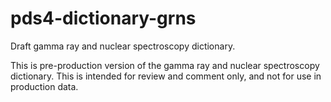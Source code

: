 # pds4-dictionary-grns
Draft gamma ray and nuclear spectroscopy dictionary.

This is pre-production version of the gamma ray and nuclear spectroscopy dictionary. This is intended for review and comment only, and not for use in production data.

